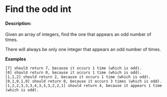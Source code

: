# Find the odd int
#### Description:

Given an array of integers, find the one that appears an odd number of times.

There will always be only one integer that appears an odd number of times.

**Examples**

    [7] should return 7, because it occurs 1 time (which is odd).
    [0] should return 0, because it occurs 1 time (which is odd).
    [1,1,2] should return 2, because it occurs 1 time (which is odd).
    [0,1,0,1,0] should return 0, because it occurs 3 times (which is odd).
    [1,2,2,3,3,3,4,3,3,3,2,2,1] should return 4, because it appears 1 time (which is odd).
